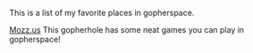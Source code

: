 This is a list of my favorite places in gopherspace.

[Mozz.us](mozz.us)
This gopherhole has some neat games you can play in gopherspace!